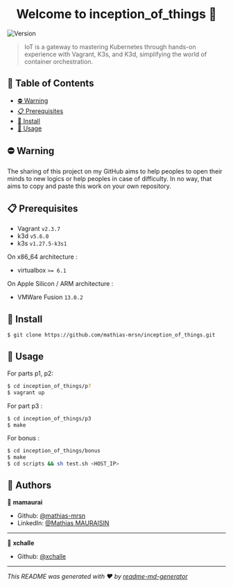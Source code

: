 <h1 align="center">Welcome to inception_of_things 👋</h1>
<p>
  <img alt="Version" src="https://img.shields.io/badge/version-1.0-blue.svg?cacheSeconds=2592000" />
</p>

> IoT is a gateway to mastering Kubernetes through hands-on experience with Vagrant, K3s, and K3d, simplifying the world of container orchestration.

## 📝 Table of Contents

- [⛔️ Warning](#-warning)
- [📋 Prerequisites](#-prerequisites)
- [🔧 Install](#-install)
- [🚀 Usage](#-usage)

## ⛔️ Warning

The sharing of this project on my GitHub aims to help peoples to open their minds to new logics or help peoples in case of difficulty. In no way, that aims to copy and paste this work on your own repository.


## 📋 Prerequisites

- Vagrant `v2.3.7`
- k3d `v5.6.0`
- k3s `v1.27.5-k3s1`


On x86_64 architecture :
- virtualbox `>= 6.1`

On Apple Silicon / ARM architecture :
- VMWare Fusion `13.0.2`

## 🔧 Install

```sh
$ git clone https://github.com/mathias-mrsn/inception_of_things.git
```

## 🚀 Usage

For parts p1, p2:
```sh
$ cd inception_of_things/p?
$ vagrant up
```

For part p3 :
```sh
$ cd inception_of_things/p3
$ make
``````

For bonus :
```sh
$ cd inception_of_things/bonus
$ make
$ cd scripts && sh test.sh <HOST_IP>
```

## 👥 Authors

👤 **mamaurai**
* Github: [@mathias-mrsn](https://github.com/mathias-mrsn)
* LinkedIn: [@Mathias MAURAISIN](https://www.linkedin.com/in/mathias-mauraisin)

---

👤 **xchalle**
* Github: [@xchalle](https://github.com/xchalle)



***
_This README was generated with ❤️ by [readme-md-generator](https://github.com/kefranabg/readme-md-generator)_
